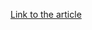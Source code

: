 [Link to the article](https://www.securityweek.com/lightspy-ios-spyware-operation-expands-to-windows/)
